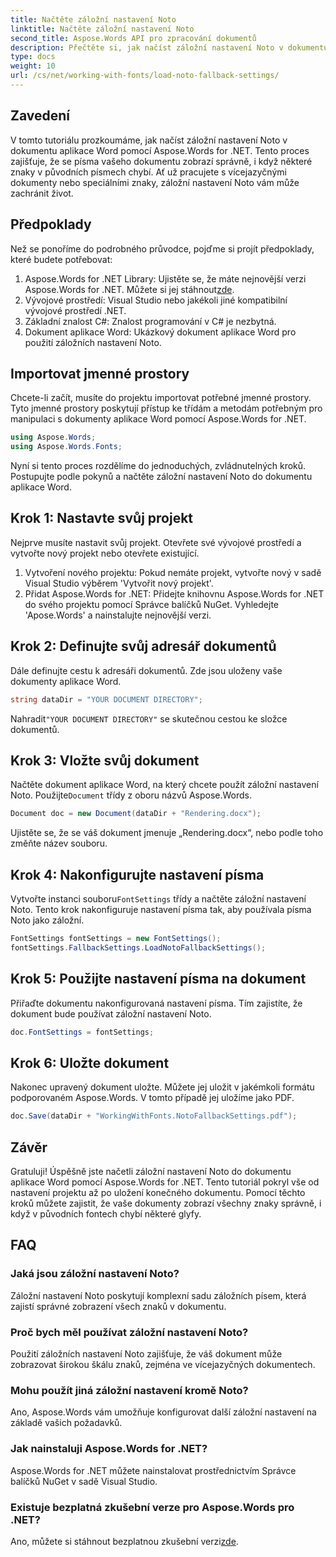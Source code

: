 ```yaml
---
title: Načtěte záložní nastavení Noto
linktitle: Načtěte záložní nastavení Noto
second_title: Aspose.Words API pro zpracování dokumentů
description: Přečtěte si, jak načíst záložní nastavení Noto v dokumentu aplikace Word pomocí Aspose.Words for .NET. Postupujte podle našeho podrobného průvodce, abyste zajistili správné zobrazení všech znaků.
type: docs
weight: 10
url: /cs/net/working-with-fonts/load-noto-fallback-settings/
---
```

## Zavedení

V tomto tutoriálu prozkoumáme, jak načíst záložní nastavení Noto v dokumentu aplikace Word pomocí Aspose.Words for .NET. Tento proces zajišťuje, že se písma vašeho dokumentu zobrazí správně, i když některé znaky v původních písmech chybí. Ať už pracujete s vícejazyčnými dokumenty nebo speciálními znaky, záložní nastavení Noto vám může zachránit život.

## Předpoklady

Než se ponoříme do podrobného průvodce, pojďme si projít předpoklady, které budete potřebovat:

1.  Aspose.Words for .NET Library: Ujistěte se, že máte nejnovější verzi Aspose.Words for .NET. Můžete si jej stáhnout[zde](https://releases.aspose.com/words/net/).
2. Vývojové prostředí: Visual Studio nebo jakékoli jiné kompatibilní vývojové prostředí .NET.
3. Základní znalost C#: Znalost programování v C# je nezbytná.
4. Dokument aplikace Word: Ukázkový dokument aplikace Word pro použití záložních nastavení Noto.

## Importovat jmenné prostory

Chcete-li začít, musíte do projektu importovat potřebné jmenné prostory. Tyto jmenné prostory poskytují přístup ke třídám a metodám potřebným pro manipulaci s dokumenty aplikace Word pomocí Aspose.Words for .NET.

```csharp
using Aspose.Words;
using Aspose.Words.Fonts;
```

Nyní si tento proces rozdělíme do jednoduchých, zvládnutelných kroků. Postupujte podle pokynů a načtěte záložní nastavení Noto do dokumentu aplikace Word.

## Krok 1: Nastavte svůj projekt

Nejprve musíte nastavit svůj projekt. Otevřete své vývojové prostředí a vytvořte nový projekt nebo otevřete existující.

1. Vytvoření nového projektu: Pokud nemáte projekt, vytvořte nový v sadě Visual Studio výběrem 'Vytvořit nový projekt'.
2. Přidat Aspose.Words for .NET: Přidejte knihovnu Aspose.Words for .NET do svého projektu pomocí Správce balíčků NuGet. Vyhledejte 'Apose.Words' a nainstalujte nejnovější verzi.

## Krok 2: Definujte svůj adresář dokumentů

Dále definujte cestu k adresáři dokumentů. Zde jsou uloženy vaše dokumenty aplikace Word.

```csharp
string dataDir = "YOUR DOCUMENT DIRECTORY";
```

 Nahradit`"YOUR DOCUMENT DIRECTORY"` se skutečnou cestou ke složce dokumentů.

## Krok 3: Vložte svůj dokument

Načtěte dokument aplikace Word, na který chcete použít záložní nastavení Noto. Použijte`Document` třídy z oboru názvů Aspose.Words.

```csharp
Document doc = new Document(dataDir + "Rendering.docx");
```

Ujistěte se, že se váš dokument jmenuje „Rendering.docx“, nebo podle toho změňte název souboru.

## Krok 4: Nakonfigurujte nastavení písma

 Vytvořte instanci souboru`FontSettings` třídy a načtěte záložní nastavení Noto. Tento krok nakonfiguruje nastavení písma tak, aby používala písma Noto jako záložní.

```csharp
FontSettings fontSettings = new FontSettings();
fontSettings.FallbackSettings.LoadNotoFallbackSettings();
```

## Krok 5: Použijte nastavení písma na dokument

Přiřaďte dokumentu nakonfigurovaná nastavení písma. Tím zajistíte, že dokument bude používat záložní nastavení Noto.

```csharp
doc.FontSettings = fontSettings;
```

## Krok 6: Uložte dokument

Nakonec upravený dokument uložte. Můžete jej uložit v jakémkoli formátu podporovaném Aspose.Words. V tomto případě jej uložíme jako PDF.

```csharp
doc.Save(dataDir + "WorkingWithFonts.NotoFallbackSettings.pdf");
```

## Závěr

Gratuluji! Úspěšně jste načetli záložní nastavení Noto do dokumentu aplikace Word pomocí Aspose.Words for .NET. Tento tutoriál pokryl vše od nastavení projektu až po uložení konečného dokumentu. Pomocí těchto kroků můžete zajistit, že vaše dokumenty zobrazí všechny znaky správně, i když v původních fontech chybí některé glyfy.

## FAQ

### Jaká jsou záložní nastavení Noto?
Záložní nastavení Noto poskytují komplexní sadu záložních písem, která zajistí správné zobrazení všech znaků v dokumentu.

### Proč bych měl používat záložní nastavení Noto?
Použití záložních nastavení Noto zajišťuje, že váš dokument může zobrazovat širokou škálu znaků, zejména ve vícejazyčných dokumentech.

### Mohu použít jiná záložní nastavení kromě Noto?
Ano, Aspose.Words vám umožňuje konfigurovat další záložní nastavení na základě vašich požadavků.

### Jak nainstaluji Aspose.Words for .NET?
Aspose.Words for .NET můžete nainstalovat prostřednictvím Správce balíčků NuGet v sadě Visual Studio.

### Existuje bezplatná zkušební verze pro Aspose.Words pro .NET?
 Ano, můžete si stáhnout bezplatnou zkušební verzi[zde](https://releases.aspose.com/).